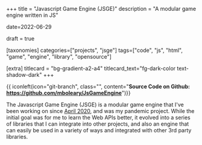 +++
title = "Javascript Game Engine (JSGE)"
description = "A modular game engine written in JS"

date=2022-06-29

draft = true

[taxonomies]
categories=["projects", "jsge"]
tags=["code", "js", "html", "game", "engine", "library", "opensource"]

[extra]
titlecard = "bg-gradient-a2-a4"
titlecard_text="fg-dark-color text-shadow-dark"
+++

{{ iconleft(icon="git-branch", class="", content="<b>Source Code on Github: <a href='https://github.com/mboleary/JsGameEngine'>https://github.com/mboleary/JsGameEngine</a></b>")}}

The Javascript Game Engine (JSGE) is a modular game engine that I've been working on since [April 2020](https://github.com/mboleary/JsGameEngine/commit/1ed2e7b541b6f7930c7e059c76468eef48b6dc16), and was my pandemic project. While the initial goal was for me to learn the Web APIs better, it evolved into a series of libraries that I can integrate into other projects, and also an engine that can easily be used in a variety of ways and integrated with other 3rd party libraries.

## 